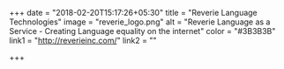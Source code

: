 +++
date = "2018-02-20T15:17:26+05:30"
title = "Reverie Language Technologies"
image = "reverie_logo.png"
alt = "Reverie Language as a Service - Creating Language equality on the internet"
color = "#3B3B3B"
link1 = "http://reverieinc.com/"
link2 = ""

+++

